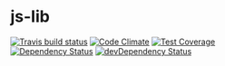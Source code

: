 # js-lib



[![Travis build status](http://img.shields.io/travis/orangeloop/js-lib.svg?style=flat)](https://travis-ci.org/orangeloop/js-lib)
[![Code Climate](https://codeclimate.com/github/orangeloop/js-lib/badges/gpa.svg)](https://codeclimate.com/github/orangeloop/js-lib)
[![Test Coverage](https://codeclimate.com/github/orangeloop/js-lib/badges/coverage.svg)](https://codeclimate.com/github/orangeloop/js-lib)
[![Dependency Status](https://david-dm.org/orangeloop/js-lib.svg)](https://david-dm.org/orangeloop/js-lib)
[![devDependency Status](https://david-dm.org/orangeloop/js-lib/dev-status.svg)](https://david-dm.org/orangeloop/js-lib#info=devDependencies)
